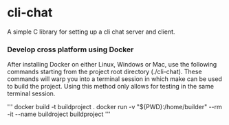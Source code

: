 # cli-chat
A simple C library for setting up a cli chat server and client. 

### Develop cross platform using Docker
After installing Docker on either Linux, Windows or Mac, use the following commands starting from the project root directory (./cli-chat). These commands will warp you into a terminal session in which make can be used to build the project. Using this method only allows for testing in the same terminal session.

'''
docker build -t buildproject .
docker run -v "${PWD}:/home/builder" --rm -it --name buildroject buildproject
'''